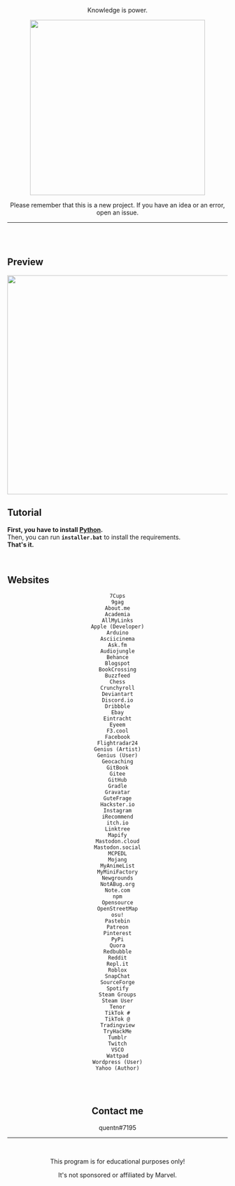 <p align="center">Knowledge is power.</p>


<p align="center"><img src="https://user-images.githubusercontent.com/107768845/180644106-37ffd18e-3c4c-4116-a9f3-9c2e1ea9ad82.png", width="400", height="400"></p>

<p align="center">Please remember that this is a new project. If you have an idea or an error, open an issue.</p>

---
<br>
<br>

## Preview

<p align="center"><img src="https://user-images.githubusercontent.com/107768845/180644122-4b3bdc11-eaee-4a90-9e8d-2063fa8653bd.png", width="700", height="500"></p>

## Tutorial 

**First, you have to install [Python](https://www.python.org/downloads).**
<br>
Then, you can run **`installer.bat`** to install the requirements.
<br>
**That's it.**

<br>



## Websites


<center>

```
7Cups
9gag
About.me
Academia
AllMyLinks
Apple (Developer)
Arduino
Asciicinema
Ask.fm
Audiojungle
Behance
Blogspot
BookCrossing
Buzzfeed
Chess
Crunchyroll
Deviantart
Discord.io
Dribbble
Ebay
Eintracht
Eyeem
F3.cool
Facebook
Flightradar24
Genius (Artist)
Genius (User)
Geocaching
GitBook
Gitee
GitHub
Gradle
Gravatar
GuteFrage
Hackster.io
Instagram
iRecommend
itch.io
Linktree
Mapify
Mastodon.cloud
Mastodon.social
MCPEDL
Mojang
MyAnimeList
MyMiniFactory
Newgrounds
NotABug.org
Note.com
npm
Opensource
OpenStreetMap
osu!
Pastebin
Patreon
Pinterest
PyPi
Quora
Redbubble
Reddit
Repl.it
Roblox
SnapChat
SourceForge
Spotify
Steam Groups
Steam User
Tenor
TikTok #
TikTok @
Tradingview
TryHackMe
Tumblr
Twitch
VSCO
Wattpad
Wordpress (User)
Yahoo (Author)
```

<br>
<br>

## Contact me

quentn#7195
<br>

--- 
<br>
<p align="center">This program is for educational purposes only!</p>
<p align="center">It's not sponsored or affiliated by Marvel.</p>
